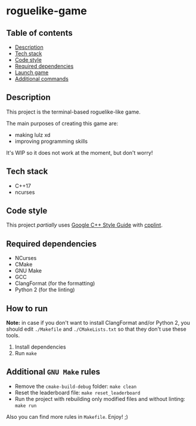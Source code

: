 # roguelike-game

## Table of contents

* [Description](#description)
* [Tech stack](#tech-stack)
* [Code style](#code-style)
* [Required dependencies](#required-dependencies)
* [Launch game](#launch-game)
* [Additional commands](#additional-commands)

## Description

This project is the terminal-based roguelike-like game.

The main purposes of creating this game are:
* making lulz xd
* improving programming skills

It's WIP so it does not work at the moment, but don't worry!

## Tech stack

* C++17
* ncurses

## Code style

This project _partially_ uses
[Google C++ Style Guide](https://google.github.io/styleguide/cppguide.html)
with [cpplint](https://google.github.io/styleguide/cppguide.html#cpplint).

## Required dependencies

* NCurses
* CMake
* GNU Make
* GCC
* ClangFormat (for the formatting)
* Python 2 (for the linting)

## How to run

**Note:** in case if you don't want to install ClangFormat and/or Python 2,
you should edit `./Makefile` and `./CMakeLists.txt` so that they don't use
these tools.

1. Install dependencies
2. Run `make`

## Additional `GNU Make` rules

* Remove the `cmake-build-debug` folder: `make clean`
* Reset the leaderboard file: `make reset_leaderboard`
* Run the project with rebuilding only modified files and without linting: `make run`

Also you can find more rules in `Makefile`. Enjoy! ;)
